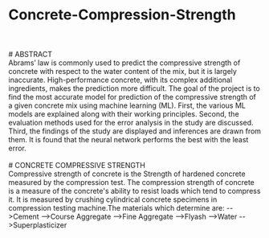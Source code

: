 # Concrete-Compression-Strength
<br/>
<br/>
# ABSTRACT
<br/>
Abrams’ law is commonly used to predict the compressive strength of concrete with respect to the water content of the mix, but it is largely inaccurate. High-performance concrete, with its complex additional ingredients, makes the prediction more difficult. The goal of the project is to find the most accurate model for prediction of the compressive strength of a given concrete mix using machine learning (ML). First, the various ML models are explained along with their working principles. Second, the evaluation methods used for the error analysis in the study are discussed. Third, the findings of the study are displayed and inferences are drawn from them. It is found that the neural network performs the best with the least error.
<br/>
<br/>
# CONCRETE COMPRESSIVE STRENGTH
<br/>
Compressive strength of concrete is the Strength of hardened concrete measured by the compression test. The compression strength of concrete is a measure of the concrete's ability to resist loads which tend to compress it. It is measured by crushing cylindrical concrete specimens in compression testing machine.The materials which determine are:
-->Cement
-->Course Aggregate
-->Fine Aggregate
-->Flyash
-->Water 
-->Superplasticizer
